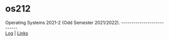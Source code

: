 # os212
Operating Systems 2021-2 (Odd Semester 2021/2022).
---------------------------<br>
[Log](https://github.com/Dristand/os212/blob/main/TXT/mylog.txt) |
[Links](https://github.com/Dristand/os212/blob/main/links.md)
